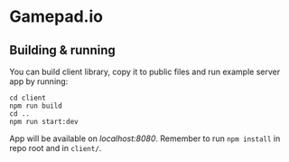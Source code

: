 # Gamepad.io

## Building & running
You can build client library, copy it to public files and run example server app by running:
```
cd client
npm run build
cd ..
npm run start:dev
```
App will be available on _localhost:8080_. Remember to run `npm install` in repo root and in `client/`.
